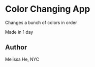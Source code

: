 # Color Changing App

Changes a bunch of colors in order

Made in 1 day

## Author

Melissa He, NYC

